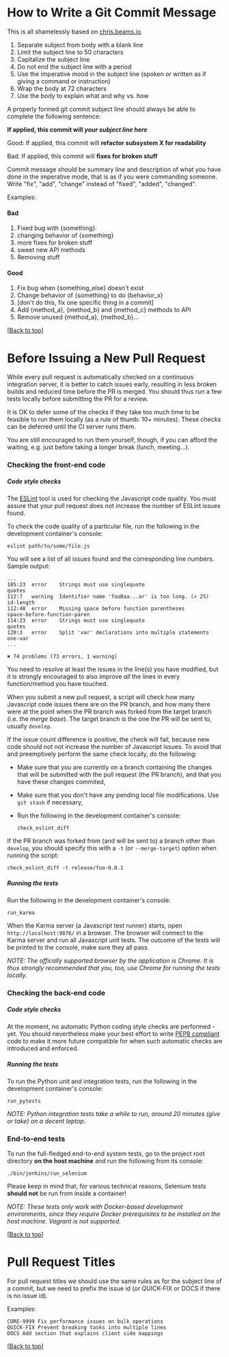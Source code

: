 <a name="top"></a>
# How to Write a Git Commit Message

This is all shamelessly based on
[chris.beams.io](http://chris.beams.io/posts/git-commit/).

1. Separate subject from body with a blank line
2. Limit the subject line to 50 characters
3. Capitalize the subject line
4. Do not end the subject line with a period
5. Use the imperative mood in the subject line (spoken or written as if giving
  a command or instruction)
6. Wrap the body at 72 characters
7. Use the body to explain what and why vs. how

A properly formed git commit subject line should always be able to complete the
following sentence:

**If applied, this commit will _your subject line here_**

Good: If applied, this commit will **refactor subsystem X for readability**

Bad: If applied, this commit will **fixes for broken stuff**

Commit message should be summary line and description of what you have done in
the imperative mode, that is as if you were commanding someone. Write "fix",
"add", "change" instead of "fixed", "added", "changed".

Examples:

#### Bad
1. Fixed bug with {something}.
2. changing behavior of {something}
3. more fixes for broken stuff
4. sweet new API methods
5. Removing stuff

#### Good
1. Fix bug when {something_else} doesn't exist
2. Change behavior of {something} to do {behavior_x}
3. [don't do this, fix one specific thing in a commit]
4. Add {method_a}, {method_b} and {method_c} methods to API
5. Remove unused {method_a}, {method_b}...

\[[Back to top](#top)\]


# Before Issuing a New Pull Request

While every pull request is automatically checked on a continuous integration
server, it is better to catch issues early, resulting in less broken builds and
reduced time before the PR is merged. You should thus run a few tests locally
before submitting the PR for a review.

It is OK to defer some of the checks if they take too much time to be feasible
to run them locally (as a rule of thumb: 10+ minutes). These checks can be
deferred until the CI server runs them.

You are still encouraged to run them yourself, though, if you can afford the
waiting, e.g. just before taking a longer break (lunch, meeting...).


### Checking the front-end code

##### Code style checks

The [ESLint](http://eslint.org/) tool is used for checking the Javascript code
quality. You must assure that your pull request does not increase the number of
ESLint issues found.

To check the code quality of a particular file, run the following in the
development container's console:
```console
eslint path/to/some/file.js
```
You will see a list of all issues found and the corresponding line numbers.
Sample output:

```console
...
105:23  error    Strings must use singlequote                         quotes
112:7   warning  Identifier name 'fooBaa...ar' is too long. (> 25)    id-length
112:48  error    Missing space before function parentheses            space-before-function-paren
114:23  error    Strings must use singlequote                         quotes
120:3   error    Split 'var' declarations into multiple statements    one-var
...

✖ 74 problems (73 errors, 1 warning)
```

You need to resolve at least the issues in the line(s) you have modified, but
it is strongly encouraged to also improve _all_ the lines in every
function/method you have touched.

When you submit a new pull request, a script will check how many Javascript
code issues there are on the PR branch, and how many there were at the point
when the PR branch was forked from the target branch (i.e. the _merge base_).
The target branch is the one the PR will be sent to, usually `develop`.

If the issue count difference is positive, the check will fail, because new
code should not not increase the number of Javascript issues. To avoid that and
preemptively perform the same check locally, do the following:

* Make sure that you are currently on a branch containing the changes that will
  be submitted with the pull request (the PR branch), and that you have these
  changes commited,
* Make sure that you don't have any pending local file modifications. Use
  `git stash` if necessary,
* Run the following in the development container's console:

  ```console
  check_eslint_diff
  ```

If the PR branch was forked from (and will be sent to) a branch other than
`develop`, you should specify this with a `-t` (or `--merge-target`) option
when running the script:

```console
check_eslint_diff -t release/foo-0.0.1
```

##### Running the tests

Run the following in the development container's console:
```console
run_karma
```

When the Karma server (a Javascript test runner) starts, open
`http://localhost:9876/` in a browser. The browser will connect to the Karma
server and run all Javascript unit tests. The outcome of the tests will be
printed to the console, make sure they all pass.

_NOTE: The offically supported browser by the application is Chrome. It is thus
strongly recommended that you, too, use Chrome for running the tests locally._


### Checking the back-end code

##### Code style checks

At the moment, no automatic Python coding style checks are performed - yet. You
should nevertheless make your best effort to write
[PEP8 compliant](https://www.python.org/dev/peps/pep-0008/) code to make it
more future compatible for when such automatic checks are introduced and
enforced.

##### Running the tests

To run the Python unit and integration tests, run the following in the
development container's console:
```console
run_pytests
```

_NOTE: Python integration tests take a while to run, around 20 minutes (give or
take) on a decent laptop._

### End-to-end tests

To run the full-fledged end-to-end system tests, go to the project root
directory **on the host machine** and run the following from its console:

```console
./bin/jenkins/run_selenium
```

Please keep in mind that, for various technical reasons, Selenium tests
**should not** be run from inside a container!

_NOTE: These tests only work with Docker-based development environments, since
they require Docker prerequisites to be installed on the host machine. Vagrant
is not supported._

\[[Back to top](#top)\]


# Pull Request Titles

For pull request titles we should use the same rules as for the subject line of
a commit, but we need to prefix the issue id (or QUICK-FIX or DOCS if there is
no issue id).

Examples:

```
CORE-9999 Fix performance issues on bulk operations
QUICK-FIX Prevent breaking tasks into multiple lines
DOCS Add section that explains client side mappings
```

\[[Back to top](#top)\]
